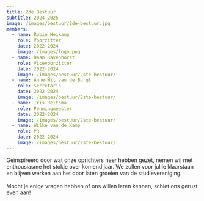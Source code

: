 ```yaml
---
title: 2de Bestuur
subtitle: 2024-2025
image: /images/bestuur/2de-bestuur.jpg
members:
  - name: Robin Heikamp
    role: Voorzitter
    date: 2022-2024
    image: /images/logo.png
  - name: Daan Ravenhorst
    role: Vicevoorzitter
    date: 2022-2024
    image: /images/bestuur/2ste-bestuur/
  - name: Anne-Wil van de Burgt
    role: Secretaris
    date: 2022-2024
    image: /images/bestuur/2ste-bestuur/
  - name: Iris Reitsma
    role: Penningmeester
    date: 2022-2024
    image: /images/bestuur/2ste-bestuur/
  - name: Wilke van de Kamp
    role: PR
    date: 2022-2024
    image: /images/bestuur/2ste-bestuur/
---
```


Geïnspireerd door wat onze oprichters neer hebben gezet, nemen wij met enthousiasme het stokje over komend jaar. We zullen voor jullie klaarstaan en blijven werken aan het door laten groeien van de studievereniging.
<br>
<br>
Mocht je enige vragen hebben of ons willen leren kennen,
schiet ons gerust even aan!
